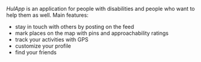 *HulApp* is an application for people with disabilities and people who want to help them as well. Main features:

- stay in touch with others by posting on the feed
- mark places on the map with pins and approachability ratings
- track your activities with GPS
- customize your profile
- find your friends